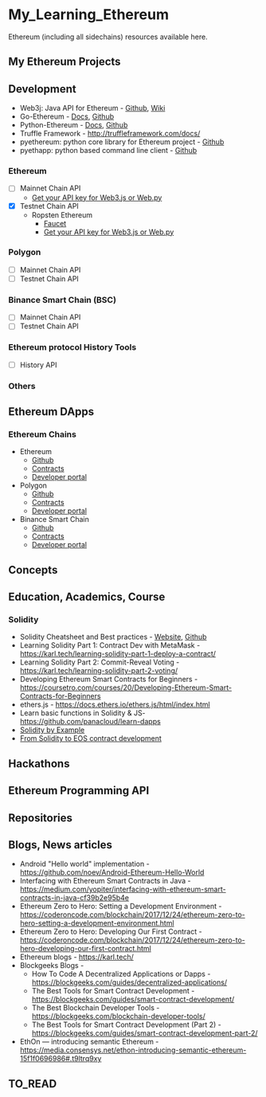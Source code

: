 # My_Learning_Ethereum
Ethereum (including all sidechains) resources available here.

## My Ethereum Projects

## Development
* Web3j: Java API for Ethereum - [Github](https://github.com/web3j/web3j), [Wiki](https://web3j.readthedocs.io/en/latest/)
* Go-Ethereum - [Docs](https://godoc.org/github.com/ethereum/go-ethereum), [Github](https://github.com/ethereum/go-ethereum)
* Python-Ethereum  - [Docs](http://web3py.readthedocs.io/en/stable/), [Github](https://github.com/ethereum/web3.py)
* Truffle Framework - http://truffleframework.com/docs/
* pyethereum: python core library for Ethereum project - [Github](https://github.com/ethereum/pyethereum)
* pyethapp: python based command line client - [Github](https://github.com/ethereum/pyethapp)

### Ethereum
* [ ] Mainnet Chain API
	+ [Get your API key for Web3.js or Web.py](https://infura.io/dashboard)
* [x] Testnet Chain API
	- Ropsten Ethereum
		+ [Faucet](https://faucet.ropsten.be/)
		+ [Get your API key for Web3.js or Web.py](https://infura.io/dashboard)

### Polygon
* [ ] Mainnet Chain API
* [ ] Testnet Chain API

### Binance Smart Chain (BSC)
* [ ] Mainnet Chain API
* [ ] Testnet Chain API

### Ethereum protocol History Tools
* [ ] History API

### Others

## Ethereum DApps

### Ethereum Chains
* Ethereum
	- [Github]()
	- [Contracts]()
	- [Developer portal]()
* Polygon
	- [Github]()
	- [Contracts]()
	- [Developer portal]()
* Binance Smart Chain
	- [Github]()
	- [Contracts]()
	- [Developer portal]()

## Concepts

## Education, Academics, Course
### Solidity
* Solidity Cheatsheet and Best practices - [Website](https://manojpramesh.github.io/solidity-cheatsheet/), [Github](https://github.com/manojpramesh/solidity-cheatsheet)
* Learning Solidity Part 1: Contract Dev with MetaMask - https://karl.tech/learning-solidity-part-1-deploy-a-contract/
* Learning Solidity Part 2: Commit-Reveal Voting - https://karl.tech/learning-solidity-part-2-voting/
* Developing Ethereum Smart Contracts for Beginners - https://coursetro.com/courses/20/Developing-Ethereum-Smart-Contracts-for-Beginners
* ethers.js - https://docs.ethers.io/ethers.js/html/index.html
* Learn basic functions in Solidity & JS- https://github.com/panacloud/learn-dapps
* [Solidity by Example](https://solidity-by-example.org/)
* [From Solidity to EOS contract development](https://www.programmersought.com/article/6940225644/)


## Hackathons

## Ethereum Programming API

## Repositories

## Blogs, News articles
* Android "Hello world" implementation - https://github.com/noev/Android-Ethereum-Hello-World
* Interfacing with Ethereum Smart Contracts in Java - https://medium.com/yopiter/interfacing-with-ethereum-smart-contracts-in-java-cf39b2e95b4e
* Ethereum Zero to Hero: Setting a Development Environment - https://coderoncode.com/blockchain/2017/12/24/ethereum-zero-to-hero-setting-a-development-environment.html
* Ethereum Zero to Hero: Developing Our First Contract - https://coderoncode.com/blockchain/2017/12/24/ethereum-zero-to-hero-developing-our-first-contract.html
* Ethereum blogs - https://karl.tech/
* Blockgeeks Blogs -
  - How To Code A Decentralized Applications or Dapps - https://blockgeeks.com/guides/decentralized-applications/
  - The Best Tools for Smart Contract Development - https://blockgeeks.com/guides/smart-contract-development/
  - The Best Blockchain Developer Tools - https://blockgeeks.com/blockchain-developer-tools/
  - The Best Tools for Smart Contract Development (Part 2) - https://blockgeeks.com/guides/smart-contract-development-part-2/
* EthOn — introducing semantic Ethereum - https://media.consensys.net/ethon-introducing-semantic-ethereum-15f1f0696986#.t9ltrq9xy

## TO_READ

